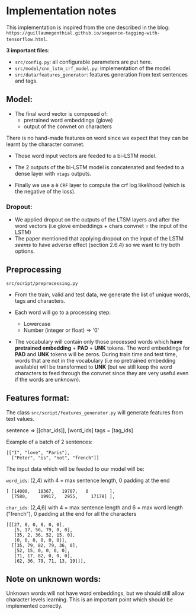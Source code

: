 # Implementation notes

This implementation is inspired from the one described in the blog: `https://guillaumegenthial.github.io/sequence-tagging-with-tensorflow.html`.

**3 important files**:
- `src/config.py`: all configurable parameters are put here.
- `src/model/cnn_lstm_crf_model.py`: implementation of the model.
- `src/data/features_generator`: features generation from text sentences and tags.

## Model:
- The final word vector is composed of:
    - pretrained word embeddings (glove)
    - output of the convnet on characters
    
There is no hand-made features on word since we expect that they can be learnt by the character convnet.

- Those word input vectors are feeded to a bi-LSTM model.

- The 2 outputs of the bi-LSTM model is concatenated and feeded to a dense layer with `ntags` outputs.

- Finally we use a è `CRF` layer to compute the crf log likelihood (which is the negative of the loss).

### Dropout:

- We applied dropout on the outputs of the LTSM layers and after the word vectors (i.e glove embeddings + chars convnet = the input of the LSTM)
- The paper mentioned that applying dropout on the input of the LSTM *seems* to have adverse effect (section 2.6.4) so we want to try both options.

## Preprocessing

`src/script/preprocessing.py`

- From the train, valid and test data, we generate the list of unique words, tags and characters. 

- Each word will go to a processing step:
    - Lowercase
    - Number (integer or float) ⇒ '0'
    
- The vocabulary will contain only those processed words which **have pretrained embedding** + __PAD__ + __UNK__ tokens. The word embeddings for __PAD__ and __UNK__ tokens will be zeros. During train time and test time, words that are not in the vocabulary (i.e no pretrained embedding available) will be transformed to __UNK__ (but we still keep the word characters to feed through the convnet since they are very useful even if the words are unknown).

## Features format:

The class `src/script/features_generator.py` will generate features from text values.

sentence => [[char_ids]], [word_ids] 
tags = [tag_ids]


Example of a batch of 2 sentences:

```
[["I", "love", "Paris"], 
  ["Peter", "is", "not", "french"]]
```

The input data which will be feeded to our model will be:

`word_ids`: (2,4) with 4 = max sentence length, 0 padding at the end

```
[ [14000,   18367,   19707,   0        ],
  [7580,     19917,   2955,     17178] ],
```

`char_ids`:  (2,4,6)  with 4 = max sentence length and 6 = max word length ("french"), 0 padding at the end for all the characters 

```
[[[27, 0, 0, 0, 0, 0],
   [5, 17, 56, 79, 0, 0],
   [35, 2, 36, 52, 15, 0],
   [0, 0, 0, 0, 0, 0]],
  [[35, 79, 82, 79, 36, 0],
   [52, 15, 0, 0, 0, 0],
   [71, 17, 82, 0, 0, 0],
   [62, 36, 79, 71, 13, 19]]],
```

## Note on unknown words:

Unknown words will not have word embeddings, but we should still allow character levels learning. This is an important point which should be implemented correctly.